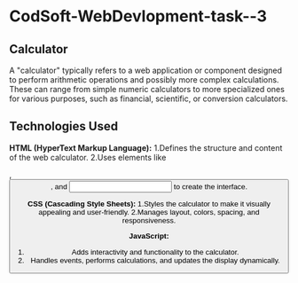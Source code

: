 # CodSoft-WebDevlopment-task--3
## Calculator ##

A "calculator" typically refers to a web application or component designed to perform arithmetic operations and possibly more complex calculations. These can range from simple numeric calculators to more 
specialized ones for various purposes, such as financial, scientific, or conversion calculators. 

## Technologies Used ##

**HTML (HyperText Markup Language):**
 1.Defines the structure and content of the web calculator. 
 2.Uses elements like <div>, <button>, and <input> to create the interface.
  
**CSS (Cascading Style Sheets):**
 1.Styles the calculator to make it visually appealing and user-friendly. 
 2.Manages layout, colors, spacing, and responsiveness.
  
**JavaScript:**
 1. Adds interactivity and functionality to the calculator.
 2. Handles events, performs calculations, and updates the display dynamically.

